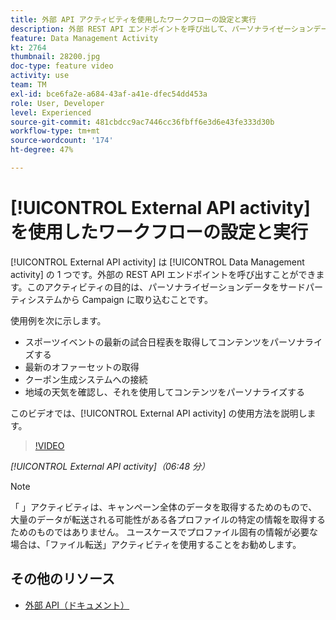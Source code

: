 ```yaml
---
title: 外部 API アクティビティを使用したワークフローの設定と実行
description: 外部 REST API エンドポイントを呼び出して、パーソナライゼーションデータをサードパーティシステムから Campaign に取り込む方法を説明します。
feature: Data Management Activity
kt: 2764
thumbnail: 28200.jpg
doc-type: feature video
activity: use
team: TM
exl-id: bce6fa2e-a684-43af-a41e-dfec54dd453a
role: User, Developer
level: Experienced
source-git-commit: 481cbdcc9ac7446cc36fbff6e3d6e43fe333d30b
workflow-type: tm+mt
source-wordcount: '174'
ht-degree: 47%

---
```


# [!UICONTROL External API activity] を使用したワークフローの設定と実行

[!UICONTROL External API activity] は [!UICONTROL Data Management activity] の 1 つです。外部の REST API エンドポイントを呼び出すことができます。このアクティビティの目的は、パーソナライゼーションデータをサードパーティシステムから Campaign に取り込むことです。

使用例を次に示します。

* スポーツイベントの最新の試合日程表を取得してコンテンツをパーソナライズする
* 最新のオファーセットの取得
* クーポン生成システムへの接続
* 地域の天気を確認し、それを使用してコンテンツをパーソナライズする

このビデオでは、[!UICONTROL External API activity] の使用方法を説明します。

>[!VIDEO](https://video.tv.adobe.com/v/28200/?quality=12)

*[!UICONTROL External API activity]（06:48 分）*

>[!NOTE]
>
>「 」アクティビティは、キャンペーン全体のデータを取得するためのもので、大量のデータが転送される可能性がある各プロファイルの特定の情報を取得するためのものではありません。 ユースケースでプロファイル固有の情報が必要な場合は、「ファイル転送」アクティビティを使用することをお勧めします。

## その他のリソース

* [外部 API（ドキュメント）](https://experienceleague.adobe.com/docs/campaign-standard/using/managing-processes-and-data/data-management-activities/external-api.html?lang=en)
